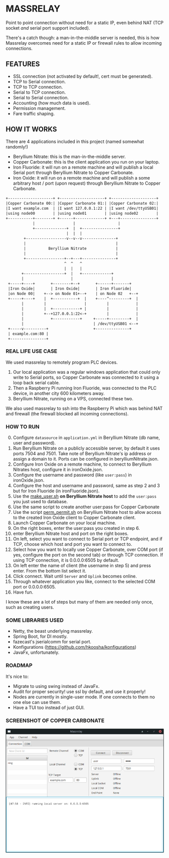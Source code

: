 # MASSRELAY

Point to point connection without need for a static IP, even behind NAT (TCP socket *and* serial port support included).

There's a catch though: a man-in-the-middle server is needed, this is how Massrelay overcomes need for a static IP or
firewall rules to allow incoming connections.

## FEATURES

- SSL connection (not activated by default!, cert must be generated).
- TCP to Serial connection.
- TCP to TCP connection.
- Serial to TCP connection.
- Serial to Serial connection.
- Accounting (how much data is used).
- Permission management.
- Fare traffic shaping.

## HOW IT WORKS

There are 4 applications included in this project (named somewhat randomly!)

- Beryllium Nitrate: this is the man-in-the-middle server.
- Copper Carbonate: this is the client application you run on your laptop.
- Iron Fluoride: it will run on a remote machine and will publish a local Serial port through Beryllium Nitrate to
  Copper Carbonate.
- Iron Oxide: it will run on a remote machine and will publish a some arbitrary host / port (upon request) through
  Beryllium Nitrate to Copper Carbonate.

```
+--------------------+ +--------------------+ +--------------------+
|Copper Carbonate 00:| |Copper Carbonate 01:| |Copper Carbonate 02:|
|I want example.com  | |I want 127.0.0.1:22 | |I want /dev/ttyUSB01|
|using node00        | |using node01        | |using node02        |
+-----------+--------+ +------+-------------+ +---+----------------+
            |                 |                   |
            +--------------+  |  +----------------+
                           |  |  |
        +------------------v--v--v---------------+
        |                                        |
        |          Beryllium Nitrate             |
        |                                        |
        +-----------------+--+---+---------------+
                          ^  ^   ^
                          |  |   |
       +------------------+  |   +-------------+
       |                     |                 |
 +-----+----+       +--------+--+       +------+-------+
 |Iron Oxide|       | Iron Oxide|       | Iron Fluoride|
 |on Node 00|    +--> on Node 01+--+    | on Node 02   +--+
 +-----+----+    |  +-----------+  |    +----^---------+  |
       |         |                 |         |            |
       |         |  +------------+ |         |            |
       |         +--+127.0.0.1:22<-+         |            |
       |            +------------+     +-----+---------+  |
       |                               | /dev/ttyUSB01 <--+
 +-----v----------+                    +---------------+
 | example.com:80 |
 +----------------+

```

### REAL LIFE USE CASE

We used massrelay to remotely program PLC devices.

1. Our local application was a regular windows application that could only write to Serial ports, so Copper Carbonate
   was connected to it using a loop back serial cable.
2. Then a Raspberry Pi running Iron Fluoride, was connected to the PLC device, in another city 600 kilometers away.
3. Beryllium Nitrate, running on a VPS, connected these two.

We also used massrelay to ssh into the Raspberry Pi which was behind NAT and firewall (the firewall blocked all incoming
connections).

### HOW TO RUN

0. Configure `datasource` in `application.yml` in Beryllium Nitrate (db name, user and password).
1. Run Beryllium Nitrate on a publicly accessible server, by default it uses ports 7504 and 7501. Take note of Beryllium
   Nitrate's ip address or assign a domain to it. Ports can be configured in berylliumNitrate.json.
2. Configure Iron Oxide on a remote machine, to connect to Beryllium Nitrates host, configure it in ironOxide.json.
3. Configure the username and password (like `user:pass`) in ironOxide.json.
4. Configure the host and username and password, same as step 2 and 3 but for Iron Fluoride (in ironFluoride.json).
5. Use the [make_user.sh](./x_scripts/make_user.sh) **on Beryllium Nitrate host** to add the `user:pass` you just used
   to database.
6. Use the same script to create another user:pass for Copper Carbonate
7. Use the script [perm_permit.sh](./x_scripts/perm_permit.sh) on Beryllium Nitrate host to allow access to the created
   Iron Oxide client to Copper Carbonate client.
8. Launch Copper Carbonate on your local machine.
9. On the right boxes, enter the user:pass you created in step 6.
10. enter Beryllium Nitrate host and port on the right boxes.
11. On left, select you want to connect to Serial port or TCP endpoint, and if TCP, choose which host and port you want
    to connect to.
12. Select how you want to locally use Copper Carbonate, over COM port (if yes, configure the port on the second tab) or
    through TCP connection. If using TCP connection, it is 0.0.0.0:6505 by default.
13. On left enter the name of client (the username in step 5) and press enter. From the bottom list select it.
14. Click connect. Wait until `Server` and `Uplink` becomes online.
15. Through whatever application you like, connect to the selected COM port or 0.0.0.0:6505.
16. Have fun.

I know these are a lot of steps but many of them are needed only once, such as creating users.

### SOME LIBRARIES USED

- Netty, the beast underlying massrelay.
- Spring Boot, for DI mostly.
- fazecast's jserialcomm for serial port.
- Konfigurations (https://github.com/hkoosha/konfigurations)
- JavaFx, unfortunately.

### ROADMAP

It's nice to:

- Migrate to using swing instead of JavaFx.
- Audit for proper security! use ssl by default, and use it properly!
- Nodes are currently in single-user mode. If one connects to them no one else can use them.
- Have a TUI too instead of just GUI.

### SCREENSHOT OF COPPER CARBONATE

![Copper Carbonate Screen Shot](massrelay.png "Copper Carbonate")